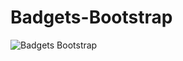 # Badgets-Bootstrap


![Badgets Bootstrap](https://user-images.githubusercontent.com/84525058/121564302-ef7f2a80-ca38-11eb-821a-2ff77516fde3.png)
